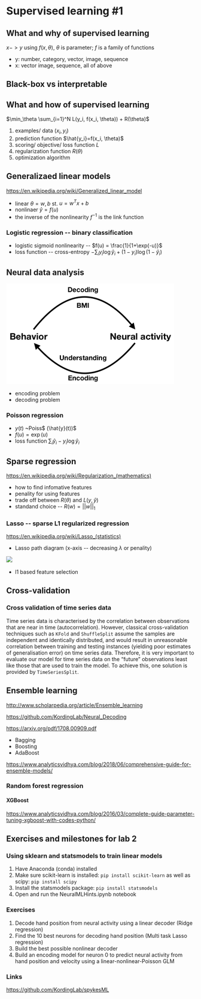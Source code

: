 # Supervised learning #1

## What and why of supervised learning
$x -> y$ using $f(x, \theta)$, $\theta$ is parameter; $f$ is a family of functions
* y: number, category, vector, image, sequence
* x: vector image, sequence, all of above

## Black-box vs interpretable

## What and how of supervised learning

$\min_\theta \sum_{i=1}^N L(y_i, f(x_i, \theta)) + R(\theta)$

1. examples/ data $(x_i, y_i)$
2. prediction function $\hat{y_i}=f(x_i, \theta)$
3. scoring/ objective/ loss function $L$
4. regularization function $R(\theta)$
5. optimization algorithm

## Generalizaed linear models
https://en.wikipedia.org/wiki/Generalized_linear_model

* linear $\theta={w, b}$ st. $u = w^T x + b$
* nonlinaer $\hat{y}=f(u)$
* the inverse of the nonlinearity $f^{-1}$ is the link function

### Logistic regression -- binary classification
* logistic sigmoid nonlinearity -- $f(u) = \frac{1}{1+\exp(-u)}$
* loss function -- cross-entropy $-\sum_i y_i \log \hat{y}_i +(1-y_i)\log(1-\hat{y}_i)$

## Neural data analysis
![](BMI_diag.png)

* encoding problem
* decoding problem

### Poisson regression
* $y(t)$ ~Poiss$ (\hat{y}(t))$
* $f(u) = \exp(u)$
* loss function $\sum_i \hat{y}_i - y_i\log\hat{y}_i$

## Sparse regression
https://en.wikipedia.org/wiki/Regularization_(mathematics)

* how to find infomative features
* penality for using features
* trade off between $R(\theta)$ and $L(y, \hat{y})$
* standand choice -- $R(w)=||w||_1$

### Lasso -- sparse L1 regularized regression
https://en.wikipedia.org/wiki/Lasso_(statistics)

* Lasso path diagram (x-axis -- decreasing $\lambda$ or penality)

![](http://scikit-learn.org/stable/_images/sphx_glr_plot_lasso_lars_001.png)

* l1 based feature selection

## Cross-validation

### Cross validation of time series data
Time series data is characterised by the correlation between observations that are near in time (autocorrelation). However, classical cross-validation techniques such as `KFold` and `ShuffleSplit` assume the samples are independent and identically distributed, and would result in unreasonable correlation between training and testing instances (yielding poor estimates of generalisation error) on time series data. Therefore, it is very important to evaluate our model for time series data on the “future” observations least like those that are used to train the model. To achieve this, one solution is provided by `TimeSeriesSplit`.


## Ensemble learning
http://www.scholarpedia.org/article/Ensemble_learning

https://github.com/KordingLab/Neural_Decoding

https://arxiv.org/pdf/1708.00909.pdf

* Bagging
* Boosting
* AdaBoost

https://www.analyticsvidhya.com/blog/2018/06/comprehensive-guide-for-ensemble-models/


### Random forest regression

#### XGBoost
https://www.analyticsvidhya.com/blog/2016/03/complete-guide-parameter-tuning-xgboost-with-codes-python/

## Exercises and milestones for lab 2

### Using sklearn and statsmodels to train linear models
1. Have Anaconda (conda) installed
2. Make sure scikit-learn is installed:
	`pip install scikit-learn`
   as well as scipy:
   	`pip install scipy`
3. Install the statsmodels package:
	`pip install statsmodels`
4. Open and run the NeuralMLHints.ipynb notebook

### Exercises
1. Decode hand position from neural activity using a linear decoder (Ridge regression)
2. Find the 10 best neurons for decoding hand position (Multi task Lasso regression)
3. Build the best possible nonlinear decoder
4. Build an encoding model for neuron 0 to predict neural activity from hand position and velocity using a linear-nonlinear-Poisson GLM

### Links
https://github.com/KordingLab/spykesML
